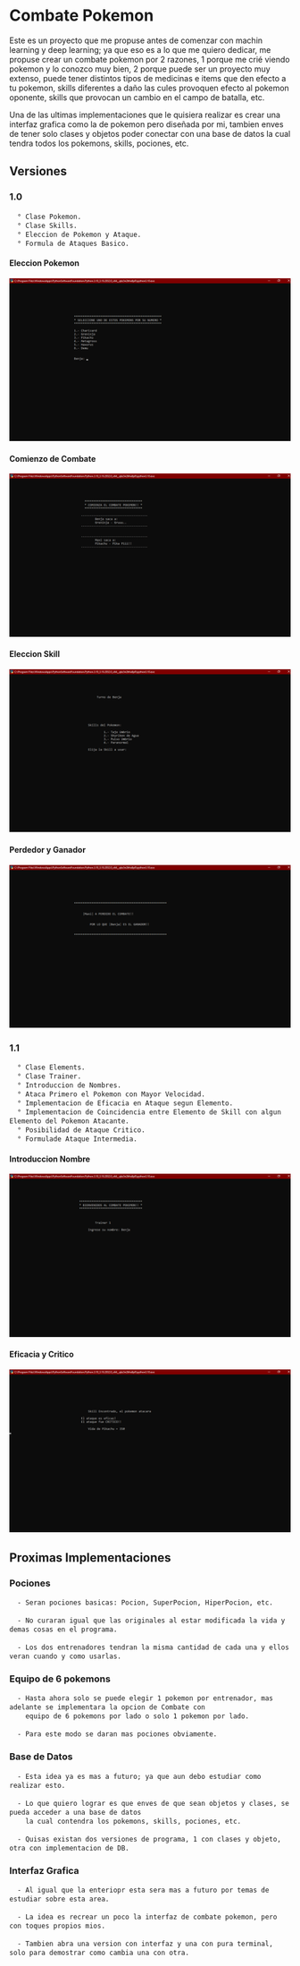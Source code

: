 # Combate Pokemon
Este es un proyecto que me propuse antes de comenzar con machin learning y deep learning; ya que eso es a lo que me quiero dedicar, me propuse crear un combate pokemon
por 2 razones, 1 porque me crié viendo pokemon y lo conozco muy bien, 2 porque puede ser un proyecto muy extenso, puede tener distintos tipos de medicinas e items
que den efecto a tu pokemon, skills diferentes a daño las cules provoquen efecto al pokemon oponente, skills que provocan un cambio en el campo de batalla, etc.

Una de las ultimas implementaciones que le quisiera realizar es crear una interfaz grafica como la de pokemon pero diseñada por mi, tambien enves de tener solo clases y
objetos poder conectar con una base de datos la cual tendra todos los pokemons, skills, pociones, etc.

## Versiones
### 1.0
      ° Clase Pokemon.
      ° Clase Skills.
      ° Eleccion de Pokemon y Ataque.
      ° Formula de Ataques Basico.

#### Eleccion Pokemon
![Screenshot](Img/EleccionPokemon.png)
#### Comienzo de Combate
![Screenshot](Img/ComienzoCombate.png)
#### Eleccion Skill
![Screenshot](Img/EleccionSkill.png)
#### Perdedor y Ganador
![Screenshot](Img/MuestraGanador.png)

### 1.1
      ° Clase Elements.
      ° Clase Trainer.
      ° Introduccion de Nombres.
      ° Ataca Primero el Pokemon con Mayor Velocidad.
      ° Implementacion de Eficacia en Ataque segun Elemento.
      ° Implementacion de Coincidencia entre Elemento de Skill con algun Elemento del Pokemon Atacante.
      ° Posibilidad de Ataque Critico.
      ° Formulade Ataque Intermedia.

#### Introduccion Nombre
![Screenshot](Img/IntroduccionNombre.png)
#### Eficacia y Critico
![Screenshot](Img/EficaciaYCritico.png)

## Proximas Implementaciones

### Pociones
      - Seran pociones basicas: Pocion, SuperPocion, HiperPocion, etc.
      
      - No curaran igual que las originales al estar modificada la vida y demas cosas en el programa.
      
      - Los dos entrenadores tendran la misma cantidad de cada una y ellos veran cuando y como usarlas.
      
### Equipo de 6 pokemons
      - Hasta ahora solo se puede elegir 1 pokemon por entrenador, mas adelante se implementara la opcion de Combate con
        equipo de 6 pokemons por lado o solo 1 pokemon por lado.
        
      - Para este modo se daran mas pociones obviamente.
      
### Base de Datos
      - Esta idea ya es mas a futuro; ya que aun debo estudiar como realizar esto.
      
      - Lo que quiero lograr es que enves de que sean objetos y clases, se pueda acceder a una base de datos
        la cual contendra los pokemons, skills, pociones, etc.
        
      - Quisas existan dos versiones de programa, 1 con clases y objeto, otra con implementacion de DB.

### Interfaz Grafica
      - Al igual que la enteriopr esta sera mas a futuro por temas de estudiar sobre esta area.
      
      - La idea es recrear un poco la interfaz de combate pokemon, pero con toques propios mios.
      
      - Tambien abra una version con interfaz y una con pura terminal, solo para demostrar como cambia una con otra.